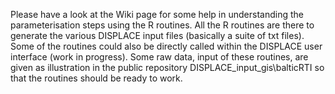 Please have a look at the Wiki page for some help in understanding the parameterisation steps 
using the R routines. All the R routines are there to generate the various DISPLACE input files (basically a suite of txt files). 
Some of the routines could also be directly called within the DISPLACE user interface 
(work in progress). Some raw data, input of these routines, are given as illustration in the public repository DISPLACE_input_gis\balticRTI so that the routines should be ready to work.